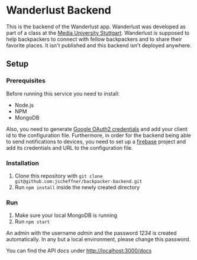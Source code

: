 # Wanderlust Backend

This is the backend of the Wanderlust app. Wanderlust was developed as part of a class at the [Media University Stuttgart](https://www.hdm-stuttgart.de/english). Wanderlust is supposed to help backpackers to connect with fellow backpackers and to share their favorite places. It isn't published and this backend isn't deployed anywhere.

## Setup

### Prerequisites

Before running this service you need to install:
- Node.js
- NPM
- MongoDB

Also, you need to generate [Google OAuth2 credentials](https://console.developers.google.com) and add your client id to the configuration file. Furthermore, in order for the backend being able to send notifications to devices, you need to set up a [firebase](https://firebase.google.com/) project and add its credentials and URL to the configuration file.

### Installation

1. Clone this repository with `git clone git@github.com:jscheffner/backpacker-backend.git`
2. Run `npm install` inside the newly created directory

### Run

1. Make sure your local MongoDB is running
2. Run `npm start`

An admin with the username _admin_ and the password _1234_ is created automatically. In any but a local environment, please change this password.

You can find the API docs under <http://localhost:3000/docs>
